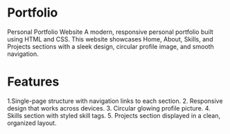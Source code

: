 # Portfolio
Personal Portfolio Website
A modern, responsive personal portfolio built using HTML and CSS.
This website showcases Home, About, Skills, and Projects sections with a sleek design, circular profile image, and smooth navigation.

# Features
1.Single-page structure with navigation links to each section.
2. Responsive design that works across devices.
3. Circular glowing profile picture.
4. Skills section with styled skill tags.
5. Projects section displayed in a clean, organized layout.
